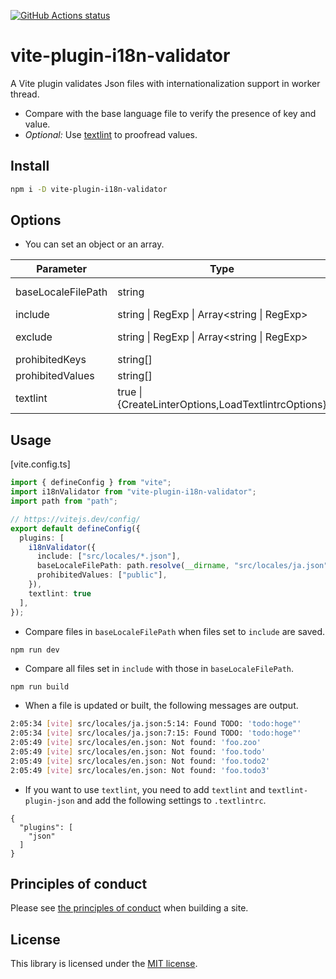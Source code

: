 <p align="left">
  <a href="https://github.com/actions/setup-node"><img alt="GitHub Actions status" src="https://github.com/activeguild/vite-plugin-i18n-validator/workflows/release/badge.svg" style="max-width:100%;"></a>
</p>

# vite-plugin-i18n-validator

A Vite plugin validates Json files with internationalization support in worker thread.

- Compare with the base language file to verify the presence of key and value.
- _Optional:_ Use [textlint](https://github.com/textlint/textlint) to proofread values.

## Install

```bash
npm i -D vite-plugin-i18n-validator
```

## Options

- You can set an object or an array.

| Parameter          | Type                                                | Description                              |
| ------------------ | --------------------------------------------------- | ---------------------------------------- |
| baseLocaleFilePath | string                                              | Set the path of the file to be compared. |
| include            | string \| RegExp \| Array<string \| RegExp>         | Set the target path.                     |
| exclude            | string \| RegExp \| Array<string \| RegExp>         | Set the paths you want to exclude.       |
| prohibitedKeys     | string[]                                            | Set prohibited keys.                     |
| prohibitedValues   | string[]                                            | Set prohibited values.                   |
| textlint           | true \| {CreateLinterOptions,LoadTextlintrcOptions} | https://github.com/textlint/textlint     |

## Usage

[vite.config.ts]

```ts
import { defineConfig } from "vite";
import i18nValidator from "vite-plugin-i18n-validator";
import path from "path";

// https://vitejs.dev/config/
export default defineConfig({
  plugins: [
    i18nValidator({
      include: ["src/locales/*.json"],
      baseLocaleFilePath: path.resolve(__dirname, "src/locales/ja.json"),
      prohibitedValues: ["public"],
    }),
    textlint: true
  ],
});
```

- Compare files in `baseLocaleFilePath` when files set to `include` are saved.

```bash
npm run dev
```

- Compare all files set in `include` with those in `baseLocaleFilePath`.

```base
npm run build
```

- When a file is updated or built, the following messages are output.

```bash
2:05:34 [vite] src/locales/ja.json:5:14: Found TODO: 'todo:hoge"'
2:05:34 [vite] src/locales/ja.json:7:15: Found TODO: 'todo:hoge"'
2:05:49 [vite] src/locales/en.json: Not found: 'foo.zoo'
2:05:49 [vite] src/locales/en.json: Not found: 'foo.todo'
2:05:49 [vite] src/locales/en.json: Not found: 'foo.todo2'
2:05:49 [vite] src/locales/en.json: Not found: 'foo.todo3'
```

- If you want to use `textlint`, you need to add `textlint` and `textlint-plugin-json` and add the following settings to `.textlintrc`.

```
{
  "plugins": [
    "json"
  ]
}
```

## Principles of conduct

Please see [the principles of conduct](https://github.com/activeguild/vite-plugin-i18n-validator/blob/master/.github/CONTRIBUTING.md) when building a site.

## License

This library is licensed under the [MIT license](https://github.com/activeguild/vite-plugin-i18n-validator/blob/master/LICENSE).
